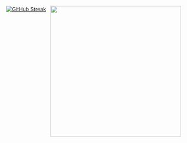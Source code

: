 [![GitHub Streak](https://github-readme-streak-stats.herokuapp.com?user=4Source&theme=transparent&date_format=j%20M%5B%20Y%5D&mode=weekly&card_width=354&ring=FFAA00&fire=FF5E00&currStreakNum=EBEBEB&currStreakLabel=EBEBEB&sideNums=FFAA00&sideLabels=EBEBEB&dates=989898)](https://git.io/streak-stats) &nbsp; <a href="https://github.com/anuraghazra/github-readme-stats">     <img width=354 align="top" src="https://github-readme-stats.vercel.app/api/top-langs/?username=4Source&layout=compact" /> </a>




